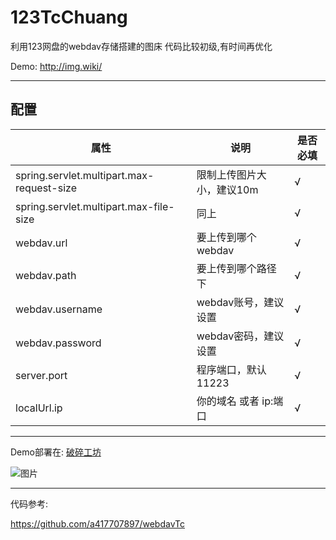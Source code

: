 # 123TcChuang

利用123网盘的webdav存储搭建的图床
代码比较初级,有时间再优化

Demo:   http://img.wiki/

---
## 配置

| 属性                                      | 说明             | 是否必填 |
| ----------------------------------------- |----------------| -------- |
| spring.servlet.multipart.max-request-size | 限制上传图片大小，建议10m | √        |
| spring.servlet.multipart.max-file-size    | 同上             | √        |
| webdav.url                                | 要上传到哪个webdav   | √        |
| webdav.path                               | 要上传到哪个路径下      | √        |
| webdav.username                           | webdav账号，建议设置  | √        |
| webdav.password                           | webdav密码，建议设置  | √        |
| server.port                               | 程序端口，默认11223   | √        |
| localUrl.ip                               | 你的域名 或者 ip:端口  | √        |



---
Demo部署在: [破碎工坊](https://www.crash.work/aff/QLDAMTOD "破碎工坊")

![图片](https://imgs.uninull.cn/i/16e5cf980b6a922975424dfc5cefbd77/66a10d3880352.png)



----
代码参考:

https://github.com/a417707897/webdavTc
